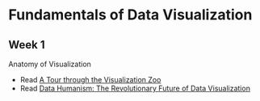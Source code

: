 # Fundamentals of Data Visualization

## Week 1
Anatomy of Visualization 
- Read [A Tour through the Visualization Zoo](https://queue.acm.org/detail.cfm?id=1805128)
- Read [Data Humanism: The Revolutionary Future of Data Visualization](https://www.printmag.com/article/data-humanism-future-of-data-visualization/)
